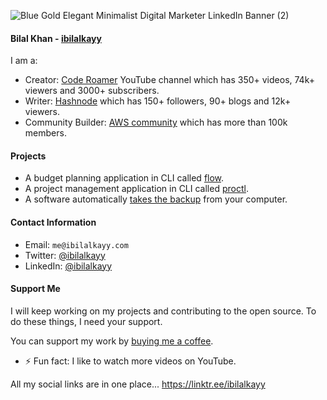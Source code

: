 ![Blue Gold Elegant Minimalist Digital Marketer LinkedIn Banner (2)](https://github.com/user-attachments/assets/8240fe96-97ee-4b38-8433-c23f8588f26b)

#### Bilal Khan - [ibilalkayy](https://ibilalkayy.com)

I am a:

- Creator: [Code Roamer](https://www.youtube.com/@coderoamer) YouTube channel which has 350+ videos, 74k+ viewers and 3000+ subscribers.
- Writer: [Hashnode](https://ibilalkayy.hashnode.dev/) which has 150+ followers, 90+ blogs and 12k+ viewers.
- Community Builder: [AWS community](https://aws.amazon.com/developer/community/community-builders/) which has more than 100k members.

#### Projects

- A budget planning application in CLI called [flow](https://github.com/ibilalkayy/flow).
- A project management application in CLI called [proctl](https://github.com/ibilalkayy/proctl).
- A software automatically [takes the backup](https://github.com/ibilalkayy/Automatic-Backup-and-Monitoring-Software) from your computer.

#### Contact Information

- Email: `me@ibilalkayy.com`
- Twitter: [@ibilalkayy](https://x.com/ibilalkayy)
- LinkedIn: [@ibilalkayy](https://www.linkedin.com/in/ibilalkayy/)

#### Support Me

I will keep working on my projects and contributing to the open source. To do these things, I need your support.

You can support my work by [buying me a coffee](https://buymeacoffee.com/ibilalkayy).

- ⚡ Fun fact: I like to watch more videos on YouTube.

All my social links are in one place... https://linktr.ee/ibilalkayy

